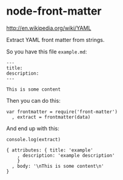 node-front-matter
=================

http://en.wikipedia.org/wiki/YAML

Extract YAML front matter from strings.

So you have this file `example.md`:

    ---
    title:
    description:
    ---

    This is some content

Then you can do this:

    var frontmatter = require('front-matter')
      , extract = frontmatter(data)


And end up with this:

    console.log(extract)

    { attributes: { title: 'example'
        , description: 'example description'
        }
      , body: '\nThis is some content\n'
    }